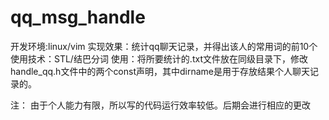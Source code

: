 # qq_msg_handle
开发环境:linux/vim
实现效果：统计qq聊天记录，并得出该人的常用词的前10个
使用技术：STL/结巴分词
使用：将所要统计的.txt文件放在同级目录下，修改handle_qq.h文件中的两个const声明，其中dirname是用于存放结果个人聊天记录的。

注：
	由于个人能力有限，所以写的代码运行效率较低。后期会进行相应的更改
